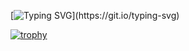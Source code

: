 [![Typing SVG](https://readme-typing-svg.herokuapp.com?font=Fira+Code&duration=3500&pause=3000&color=00B101&background=000000&width=435&lines=I'm+not+smart%2C+I+just+wear+glasses.)](https://git.io/typing-svg)

[![trophy](https://github-profile-trophy.vercel.app/?username=andrey-nee&theme=gruvbox)](https://github.com/ryo-ma/github-profile-trophy)

<!--
**andrey-nee/andrey-nee** is a ✨ _special_ ✨ repository because its `README.md` (this file) appears on your GitHub profile.

Here are some ideas to get you started:

- 🔭 I’m currently working on ...
- 🌱 I’m currently learning ...
- 👯 I’m looking to collaborate on ...
- 🤔 I’m looking for help with ...
- 💬 Ask me about ...
- 📫 How to reach me: ...
- 😄 Pronouns: ...
- ⚡ Fun fact: ...
-->
